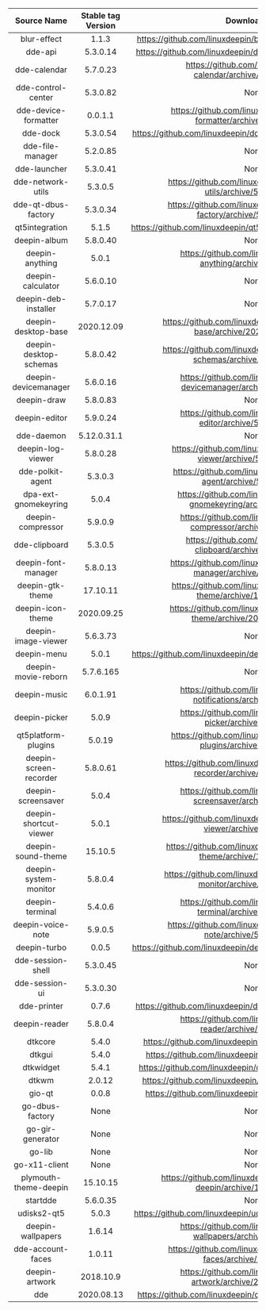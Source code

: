|      Source Name       | Stable tag Version |                        Download Link                         |
| :--------------------: | :----------------: | :----------------------------------------------------------: |
|      blur-effect       |       1.1.3        | https://github.com/linuxdeepin/blur-effect/archive/1.1.3.tar.gz |
|        dde-api         |      5.3.0.14      | https://github.com/linuxdeepin/dde-api/archive/5.3.0.14.tar.gz |
|      dde-calendar      |      5.7.0.23      | https://github.com/linuxdeepin/dde-calendar/archive/5.7.0.23.tar.gz |
|   dde-control-center   |      5.3.0.82      |                             None                             |
|  dde-device-formatter  |      0.0.1.1       | https://github.com/linuxdeepin/dde-device-formatter/archive/0.0.1.1.tar.gz |
|        dde-dock        |      5.3.0.54      | https://github.com/linuxdeepin/dde-dock/archive/5.3.0.47.tar.gz |
|    dde-file-manager    |      5.2.0.85      |                             None                             |
|      dde-launcher      |      5.3.0.41      |                             None                             |
|   dde-network-utils    |      5.3.0.5       | https://github.com/linuxdeepin/dde-network-utils/archive/5.3.0.5.tar.gz |
|  dde-qt-dbus-factory   |      5.3.0.34      | https://github.com/linuxdeepin/dde-qt-dbus-factory/archive/5.3.0.34.tar.gz |
|     qt5integration     |       5.1.5        | https://github.com/linuxdeepin/qt5integration/archive/5.1.5.tar.gz |
|      deepin-album      |      5.8.0.40      |                             None                             |
|    deepin-anything     |       5.0.1        | https://github.com/linuxdeepin/deepin-anything/archive/5.0.1.tar.gz |
|   deepin-calculator    |      5.6.0.10      |                             None                             |
|  deepin-deb-installer  |      5.7.0.17      |                             None                             |
|  deepin-desktop-base   |     2020.12.09     | https://github.com/linuxdeepin/deepin-desktop-base/archive/2020.12.09.tar.gz |
| deepin-desktop-schemas |      5.8.0.42      | https://github.com/linuxdeepin/deepin-desktop-schemas/archive/5.8.0.42.tar.gz |
|  deepin-devicemanager  |      5.6.0.16      | https://github.com/linuxdeepin/deepin-devicemanager/archive/5.6.0.16.tar.gz |
|      deepin-draw       |      5.8.0.83      |                             None                             |
|     deepin-editor      |      5.9.0.24      | https://github.com/linuxdeepin/deepin-editor/archive/5.9.0.24.tar.gz |
|       dde-daemon       |    5.12.0.31.1     |                             None                             |
|   deepin-log-viewer    |      5.8.0.28      | https://github.com/linuxdeepin/deepin-log-viewer/archive/5.8.0.28.tar.gz |
|    dde-polkit-agent    |      5.3.0.3       | https://github.com/linuxdeepin/dde-polkit-agent/archive/5.3.0.3.tar.gz |
|  dpa-ext-gnomekeyring  |       5.0.4        | https://github.com/linuxdeepin/dpa-ext-gnomekeyring/archive/5.0.4.tar.gz |
|   deepin-compressor    |      5.9.0.9       | https://github.com/linuxdeepin/deepin-compressor/archive/5.9.0.9.tar.gz |
|     dde-clipboard      |      5.3.0.5       | https://github.com/linuxdeepin/dde-clipboard/archive/5.3.0.5.tar.gz |
|  deepin-font-manager   |      5.8.0.13      | https://github.com/linuxdeepin/deepin-font-manager/archive/5.8.0.13.tar.gz |
|    deepin-gtk-theme    |      17.10.11      | https://github.com/linuxdeepin/deepin-gtk-theme/archive/17.10.11.tar.gz |
|   deepin-icon-theme    |     2020.09.25     | https://github.com/linuxdeepin/deepin-icon-theme/archive/2020.09.25.tar.gz |
|  deepin-image-viewer   |      5.6.3.73      |                             None                             |
|      deepin-menu       |       5.0.1        | https://github.com/linuxdeepin/deepin-menu/archive/5.0.1.tar.gz |
|  deepin-movie-reborn   |     5.7.6.165      |                             None                             |
|      deepin-music      |      6.0.1.91      | https://github.com/linuxdeepin/deepin-notifications/archive/3.3.4.tar.gz |
|     deepin-picker      |       5.0.9        | https://github.com/linuxdeepin/deepin-picker/archive/5.0.9.tar.gz |
|  qt5platform-plugins   |       5.0.19       | https://github.com/linuxdeepin/qt5platform-plugins/archive/5.0.19.tar.gz |
| deepin-screen-recorder |      5.8.0.61      | https://github.com/linuxdeepin/deepin-screen-recorder/archive/5.8.0.61.tar.gz |
|   deepin-screensaver   |       5.0.4        | https://github.com/linuxdeepin/deepin-screensaver/archive/5.0.4.tar.gz |
| deepin-shortcut-viewer |       5.0.1        | https://github.com/linuxdeepin/deepin-shortcut-viewer/archive/5.0.3.tar.gz |
|   deepin-sound-theme   |      15.10.5       | https://github.com/linuxdeepin/deepin-sound-theme/archive/15.10.5.tar.gz |
| deepin-system-monitor  |      5.8.0.4       | https://github.com/linuxdeepin/deepin-system-monitor/archive/5.8.0.4.tar.gz |
|    deepin-terminal     |      5.4.0.6       | https://github.com/linuxdeepin/deepin-terminal/archive/5.4.0.6.tar.gz |
|   deepin-voice-note    |      5.9.0.5       | https://github.com/linuxdeepin/deepin-voice-note/archive/5.9.0.5.tar.gz |
|      deepin-turbo      |       0.0.5        | https://github.com/linuxdeepin/deepin-turbo/archive/0.0.5.tar.gz |
|   dde-session-shell    |      5.3.0.45      |                             None                             |
|     dde-session-ui     |      5.3.0.30      |                             None                             |
|      dde-printer       |       0.7.6        | https://github.com/linuxdeepin/dde-printer/archive/0.7.6.tar.gz |
|     deepin-reader      |      5.8.0.4       | https://github.com/linuxdeepin/deepin-reader/archive/5.8.0.4.tar.gz |
|        dtkcore         |       5.4.0        | https://github.com/linuxdeepin/dtkcore/archive/5.4.0.tar.gz  |
|         dtkgui         |       5.4.0        |  https://github.com/linuxdeepin/dtkgui/archive/5.4.0.tar.gz  |
|       dtkwidget        |       5.4.1        | https://github.com/linuxdeepin/dtkwidget/archive/5.4.1.tar.gz |
|         dtkwm          |       2.0.12       |  https://github.com/linuxdeepin/dtkwm/archive/2.0.12.tar.gz  |
|         gio-qt         |       0.0.8        |  https://github.com/linuxdeepin/gio-qt/archive/0.0.8.tar.gz  |
|    go-dbus-factory     |        None        |                             None                             |
|    go-gir-generator    |        None        |                             None                             |
|         go-lib         |        None        |                             None                             |
|     go-x11-client      |        None        |                             None                             |
| plymouth-theme-deepin  |      15.10.15      | https://github.com/linuxdeepin/plymouth-theme-deepin/archive/15.10.15.tar.gz |
|        startdde        |      5.6.0.35      |                             None                             |
|      udisks2-qt5       |       5.0.3        | https://github.com/linuxdeepin/udisks2-qt5/archive/5.0.3.tar.gz |
|   deepin-wallpapers    |       1.6.14       | https://github.com/linuxdeepin/deepin-wallpapers/archive/1.6.14.tar.gz |
|   dde-account-faces    |       1.0.11       | https://github.com/linuxdeepin/dde-account-faces/archive/1.0.11.tar.gz |
|     deepin-artwork     |     2018.10.9      | https://github.com/linuxdeepin/deepin-artwork/archive/2018.10.9.tar.gz |
|          dde           |     2020.08.13     | https://github.com/linuxdeepin/dde/archive/2020.08.13.tar.gz |
